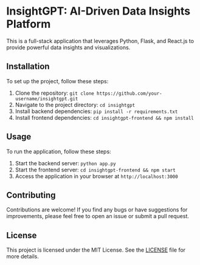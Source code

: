 # InsightGPT: AI-Driven Data Insights Platform

This is a full-stack application that leverages Python, Flask, and React.js to provide powerful data insights and visualizations.

## Installation

To set up the project, follow these steps:

1. Clone the repository: `git clone https://github.com/your-username/insightgpt.git`
2. Navigate to the project directory: `cd insightgpt`
3. Install backend dependencies: `pip install -r requirements.txt`
4. Install frontend dependencies: `cd insightgpt-frontend && npm install`

## Usage

To run the application, follow these steps:

1. Start the backend server: `python app.py`
2. Start the frontend server: `cd insightgpt-frontend && npm start`
3. Access the application in your browser at `http://localhost:3000`

## Contributing

Contributions are welcome! If you find any bugs or have suggestions for improvements, please feel free to open an issue or submit a pull request.

## License

This project is licensed under the MIT License. See the [LICENSE](https://github.com/your-username/insightgpt/blob/main/LICENSE) file for more details.
```
